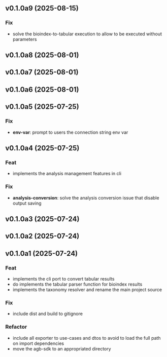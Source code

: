 ## v0.1.0a9 (2025-08-15)

### Fix

- solve the bioindex-to-tabular execution to allow to be executed without parameters

## v0.1.0a8 (2025-08-01)

## v0.1.0a7 (2025-08-01)

## v0.1.0a6 (2025-08-01)

## v0.1.0a5 (2025-07-25)

### Fix

- **env-var**: prompt to users the connection string env var

## v0.1.0a4 (2025-07-25)

### Feat

- implements the analysis management features in cli

### Fix

- **analysis-conversion**: solve the analysis conversion issue that disable output saving

## v0.1.0a3 (2025-07-24)

## v0.1.0a2 (2025-07-24)

## v0.1.0a1 (2025-07-24)

### Feat

- implements the cli port to convert tabular results
- do implements the tabular parser function for bioindex results
- implements the taxonomy resolver and rename the main project source

### Fix

- include dist and build to gitignore

### Refactor

- include all exporter to use-cases and dtos to avoid to load the full path on import dependencies
- move the agb-sdk to an appropriated directory
